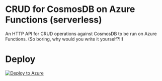 # CRUD for CosmosDB on Azure Functions (serverless)
An HTTP API for CRUD operations against CosmosDB to be run on Azure Functions. (So boring, why would you write it yourself?!!)


# Deploy
[![Deploy to Azure](http://azuredeploy.net/deploybutton.svg)](https://portal.azure.com/#create/Microsoft.Template/uri/https%3A%2F%2Fraw.githubusercontent.com%2Fnastassiar%2Fcrudfunctions%2Fmaster%2Fazure-deploy.json)